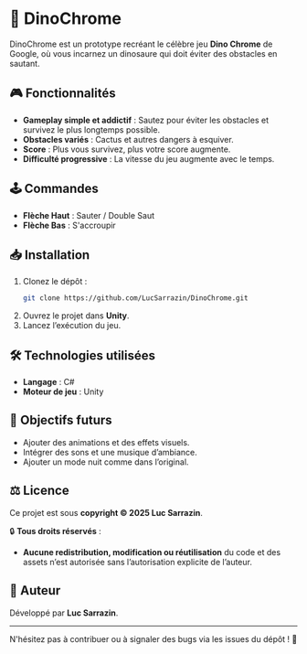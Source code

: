 # 🦖 DinoChrome  

DinoChrome est un prototype recréant le célèbre jeu **Dino Chrome** de Google, où vous incarnez un dinosaure qui doit éviter des obstacles en sautant.  

## 🎮 Fonctionnalités  

- **Gameplay simple et addictif** : Sautez pour éviter les obstacles et survivez le plus longtemps possible.  
- **Obstacles variés** : Cactus et autres dangers à esquiver.  
- **Score** : Plus vous survivez, plus votre score augmente.  
- **Difficulté progressive** : La vitesse du jeu augmente avec le temps.  

## 🕹️ Commandes  

- **Flèche Haut** : Sauter / Double Saut  
- **Flèche Bas** : S'accroupir  

## 📥 Installation  

1. Clonez le dépôt :  
   ```bash
   git clone https://github.com/LucSarrazin/DinoChrome.git
   ```
2. Ouvrez le projet dans **Unity**.  
3. Lancez l’exécution du jeu.  

## 🛠 Technologies utilisées  

- **Langage** : C#  
- **Moteur de jeu** : Unity  

## 📌 Objectifs futurs  

- Ajouter des animations et des effets visuels.  
- Intégrer des sons et une musique d’ambiance.  
- Ajouter un mode nuit comme dans l’original.  

## ⚖️ Licence  

Ce projet est sous **copyright © 2025 Luc Sarrazin**.  

🔒 **Tous droits réservés** :  
- **Aucune redistribution, modification ou réutilisation** du code et des assets n’est autorisée sans l’autorisation explicite de l’auteur.  

## 👤 Auteur  

Développé par **Luc Sarrazin**.  

---

N'hésitez pas à contribuer ou à signaler des bugs via les issues du dépôt ! 🚀
